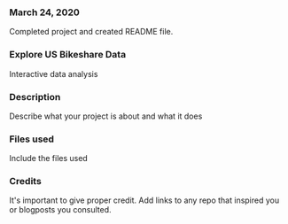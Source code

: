 ### March 24, 2020
Completed project and created README file.

### Explore US Bikeshare Data
Interactive data analysis

### Description
Describe what your project is about and what it does

### Files used
Include the files used

### Credits
It's important to give proper credit. Add links to any repo that inspired you or blogposts you consulted.

